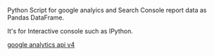 Python Script for google analyics and Search Console report data as Pandas DataFrame.

It's for Interactive console such as IPython.

[google analytics api v4]( https://developers.google.com/resources/api-libraries/documentation/analyticsreporting/v4/python/latest/index.html)
